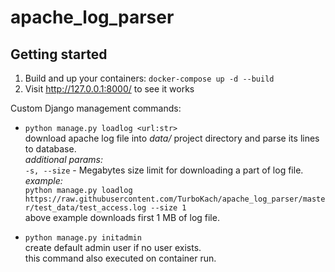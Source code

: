# apache_log_parser

## Getting started
1. Build and up your containers: `docker-compose up -d --build`  
2. Visit http://127.0.0.1:8000/ to see it works


Custom Django management commands:
 - `python manage.py loadlog <url:str>`  
 download apache log file into *data/* project directory and parse its lines to database.  
 *additional params:*  
 `-s, --size` - Megabytes size limit for downloading a part of log file.  
 *example:*  
 `python manage.py loadlog https://raw.githubusercontent.com/TurboKach/apache_log_parser/master/test_data/test_access.log --size 1`  
 above example downloads first 1 MB of log file.
 
 - `python manage.py initadmin`  
 create default admin user if no user exists.  
 this command also executed on container run.
